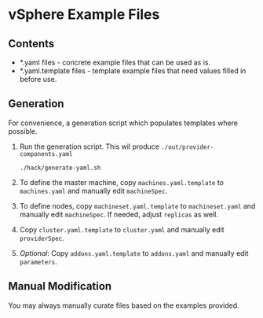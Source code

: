 # vSphere Example Files

## Contents

- *.yaml files - concrete example files that can be used as is.
- *.yaml.template files - template example files that need values filled in before use.

## Generation

For convenience, a generation script which populates templates where possible.

1. Run the generation script. This wil produce ```./out/provider-components.yaml```

    ```shell
    ./hack/generate-yaml.sh
    ```

2. To define the master machine, copy `machines.yaml.template` to `machines.yaml` and manually edit `machineSpec`.

3. To define nodes, copy `machineset.yaml.template` to `machineset.yaml` and manually edit `machineSpec`. If needed, adjust `replicas` as well.

4. Copy `cluster.yaml.template` to `cluster.yaml` and manually edit `providerSpec`.

5. *Optional*: Copy `addons.yaml.template` to `addons.yaml` and manually edit `parameters`.

## Manual Modification

You may always manually curate files based on the examples provided.
